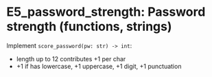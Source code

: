 # E5_password_strength: Password strength (functions, strings)

Implement `score_password(pw: str) -> int`:
- length up to 12 contributes +1 per char
- +1 if has lowercase, +1 uppercase, +1 digit, +1 punctuation
